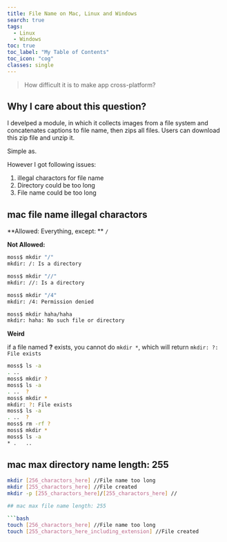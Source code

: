 ```yaml
---
title: File Name on Mac, Linux and Windows
search: true
tags: 
  - Linux
  - Windows
toc: true
toc_label: "My Table of Contents"
toc_icon: "cog"
classes: single
---
```

> How difficult it is to make app cross-platform?

## Why I care about this question?

I develped a module, in which it collects images from a file system and concatenates captions to file name, then zips all files. Users can download this zip file and unzip it.

Simple as.

However I got following issues:

1. illegal charactors for file name
2. Directory could be too long
3. File name could be too long


## mac file name illegal charactors

**Allowed: Everything, except: ** `/`  

**Not Allowed:**
  ```bash
  moss$ mkdir "/"
  mkdir: /: Is a directory
  
  moss$ mkdir "//"
  mkdir: //: Is a directory
  
  moss$ mkdir "/4"
  mkdir: /4: Permission denied
  
  moss$ mkdir haha/haha
  mkdir: haha: No such file or directory
  ```

**Weird**

if a file named **?** exists, you cannot do `mkdir *`, which will return `mkdir: ?: File exists`
  ```bash
  moss$ ls -a
  .	..
  moss$ mkdir ?
  moss$ ls -a
  .	..	?
  moss$ mkdir *
  mkdir: ?: File exists
  moss$ ls -a
  .	..	?
  moss$ rm -rf ?
  moss$ mkdir *
  moss$ ls -a
  *	.	..
  ```
## mac max directory name length: 255 
```bash
mkdir [256_charactors_here] //File name too long
mkdir [255_charactors_here] //File created
mkdir -p [255_charactors_here]/[255_charactors_here] // 

## mac max file name length: 255

```bash
touch [256_charactors_here] //File name too long
touch [255_charactors_here_including_extension] //File created
```
